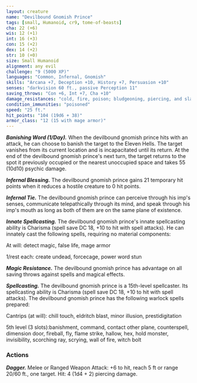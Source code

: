 ```yaml
---
layout: creature
name: "Devilbound Gnomish Prince"
tags: [small, Humanoid, cr9, tome-of-beasts]
cha: 22 (+6)
wis: 12 (+1)
int: 16 (+3)
con: 15 (+2)
dex: 14 (+2)
str: 10 (+0)
size: Small Humanoid
alignment: any evil
challenge: "9 (5000 XP)"
languages: "Common, Infernal, Gnomish"
skills: "Arcana +7, Deception +10, History +7, Persuasion +10"
senses: "darkvision 60 ft., passive Perception 11"
saving_throws: "Con +6, Int +7, Cha +10"
damage_resistances: "cold, fire, poison; bludgeoning, piercing, and slashing damage from nonmagical weapons that aren't silvered"
condition_immunities: "poisoned"
speed: "25 ft."
hit_points: "104 (19d6 + 38)"
armor_class: "12 (15 with mage armor)"
---
```


***Banishing Word (1/Day).*** When the devilbound gnomish prince hits with an attack, he can choose to banish the target to the Eleven Hells. The target vanishes from its current location and is incapacitated until its return. At the end of the devilbound gnomish prince's next turn, the target returns to the spot it previously occupied or the nearest unoccupied space and takes 55 (10d10) psychic damage.

***Infernal Blessing.*** The devilbound gnomish prince gains 21 temporary hit points when it reduces a hostile creature to 0 hit points.

***Infernal Tie.*** The devilbound gnomish prince can perceive through his imp's senses, communicate telepathically through its mind, and speak through his imp's mouth as long as both of them are on the same plane of existence.

***Innate Spellcasting.*** The devilbound gnomish prince's innate spellcasting ability is Charisma (spell save DC 18, +10 to hit with spell attacks). He can innately cast the following spells, requiring no material components:

At will: detect magic, false life, mage armor

1/rest each: create undead, forcecage, power word stun

***Magic Resistance.*** The devilbound gnomish prince has advantage on all saving throws against spells and magical effects.

***Spellcasting.*** The devilbound gnomish prince is a 15th-level spellcaster. Its spellcasting ability is Charisma (spell save DC 18, +10 to hit with spell attacks). The devilbound gnomish prince has the following warlock spells prepared:

Cantrips (at will): chill touch, eldritch blast, minor illusion, prestidigitation

5th level (3 slots):banishment, command, contact other plane, counterspell, dimension door, fireball, fly, flame strike, hallow, hex, hold monster, invisibility, scorching ray, scrying, wall of fire, witch bolt

### Actions

***Dagger.*** Melee or Ranged Weapon Attack: +6 to hit, reach 5 ft or range 20/60 ft., one target. Hit: 4 (1d4 + 2) piercing damage.

